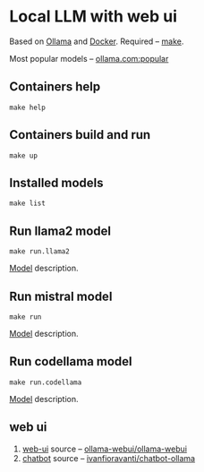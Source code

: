 # Local LLM with web ui

Based on [Ollama](https://ollama.com) and [Docker](https://www.docker.com/).
Required – [make](https://www.gnu.org/software/make/manual/html_node/index.html#SEC_Contents).

Most popular models – [ollama.com:popular](https://ollama.com/library?sort=popular)

## Containers help

```shell
make help
```

## Containers build and run

```shell
make up
```

## Installed models

```shell
make list
```

## Run llama2 model

```shell
make run.llama2
```

[Model](https://ollama.com/library/llama2) description.

## Run mistral model

```shell
make run
```

[Model](https://ollama.com/library/mistral) description.

## Run codellama model

```shell
make run.codellama
```

[Model](https://ollama.com/library/codellama) description.

## web ui

1. [web-ui](http://127.0.0.1:3300) source – [ollama-webui/ollama-webui](https://github.com/ollama-webui/ollama-webui/tree/main)
2. [chatbot](http://127.0.0.1:3000) source – [ivanfioravanti/chatbot-ollama](https://github.com/ivanfioravanti/chatbot-ollama)
